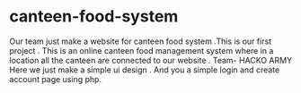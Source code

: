 # canteen-food-system
Our team just make a website for canteen food system .This is our first project . This is an online canteen food management system where in a location all the canteen are connected to our website . Team- HACKO ARMY 
Here we just make a simple ui design .
And you a simple login and create account  page using php.
